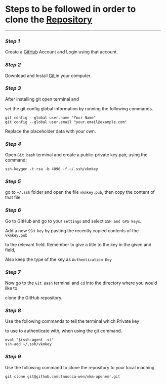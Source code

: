# Steps to be followed in order to clone the [Repository][3]
***
### *Step 1*
Create a [GitHub][1] Account and Login using that account.

### *Step 2*
Download and Install [Git ][2] in your computer.


### *Step 3*
After installing git open terminal and 

set the git config global information by running the following commands.

```
git config --global user.name "Your Name"
git config --global user.email "your.email@example.com"
```
Replace the placeholder data with your own.

### *Step 4*
Open `Git bash` terminal and create a public-private key pair, using the command:

```
ssh-keygen -t rsa -b 4096 -f ~/.ssh/vkmkey
```

### *Step 5*
go to `~/.ssh` folder and open the file `vkmkey.pub`, then copy the content of that file.

### *Step 6*
Go to GitHub and go to your `settings` and select `SSH and GPG keys`. 

Add a new `SSH key` by pasting the recently copied contents of the `vkmkey.pub`

to the relevant field. Remember to give a title to the key in the given and field,

Also keep the type of the key as `Authentication Key`

### *Step 7*
Now go to the `Git Bash` terminal and `cd` into the directory where you would like to

clone the GitHub repository.

### *Step 8*
Use the following commands to tell the terminal which Private key

to use to authenticate with, when using the git command.

```
eval "$(ssh-agent -s)"
ssh-add ~/.ssh/vkmkey
```

### *Step 9*
Use the following command to clone the repository to your local maching.

```
git clone git@github.com:tnuocca-wen/vkm-openemr.git
```


[1]: <https://github.com> "GitHub Home Page"
[2]: <https://git-scm.com/downloads> "Git Download Page"
[3]: <https://github.com/tnuocca-wen/vkm-openemr> "VKM OpenEMR Repository"
